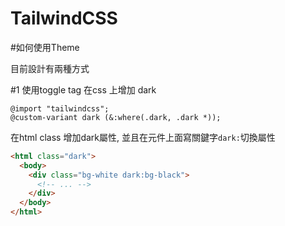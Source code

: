 # TailwindCSS

#如何使用Theme 

目前設計有兩種方式

#1 使用toggle tag 在css 上增加 dark
````
@import "tailwindcss";
@custom-variant dark (&:where(.dark, .dark *));
````
在html class 增加dark屬性, 並且在元件上面寫關鍵字`dark:`切換屬性
```html
<html class="dark">
  <body>
    <div class="bg-white dark:bg-black">
      <!-- ... -->
    </div>
  </body>
</html>
```
